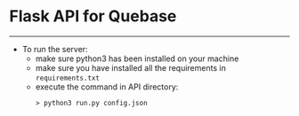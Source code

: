 # Flask API for Quebase
---

* To run the server:
    * make sure python3 has been installed on your machine
    * make sure you have installed all the requirements in `requirements.txt`
    * execute the command in API directory:
        ```
        > python3 run.py config.json
        ````

